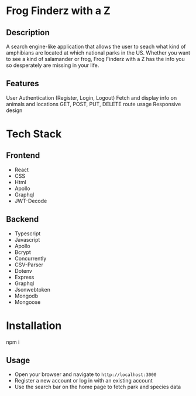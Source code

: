 # Frog Finderz with a Z

## Description
A search engine-like application that allows the user to seach what kind of amphibians are located at which national parks in the US. Whether you want to see a kind of salamander or frog, Frog Finderz with a Z has the info you so desperately are missing in your life.

## Features
User Authentication (Register, Login, Logout)
Fetch and display info on animals and locations
GET, POST, PUT, DELETE route usage
Responsive design


# Tech Stack

## Frontend

- React
- CSS
- Html
- Apollo
- Graphql
- JWT-Decode

## Backend

- Typescript
- Javascript
- Apollo
- Bcrypt
- Concurrently
- CSV-Parser
- Dotenv
- Express
- Graphql
- Jsonwebtoken
- Mongodb
- Mongoose

# Installation
npm i

## Usage
- Open your browser and navigate to `http://localhost:3000`
- Register a new account or log in with an existing account
- Use the search bar on the home page to fetch park and species data
